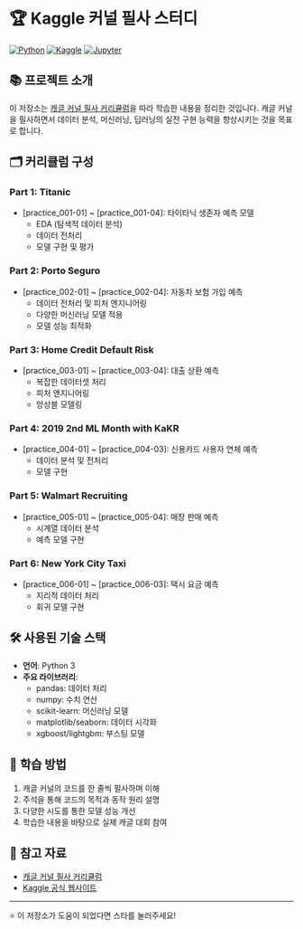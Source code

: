 # 🏆 Kaggle 커널 필사 스터디

[![Python](https://img.shields.io/badge/Python-3776AB?style=flat-square&logo=Python&logoColor=white)](https://www.python.org/)
[![Kaggle](https://img.shields.io/badge/Kaggle-20BEFF?style=flat-square&logo=Kaggle&logoColor=white)](https://www.kaggle.com/)
[![Jupyter](https://img.shields.io/badge/Jupyter-F37626?style=flat-square&logo=Jupyter&logoColor=white)](https://jupyter.org/)

## 📚 프로젝트 소개

이 저장소는 [캐글 커널 필사 커리큘럼](https://kaggle-kr.tistory.com/32)을 따라 학습한 내용을 정리한 것입니다. 캐글 커널을 필사하면서 데이터 분석, 머신러닝, 딥러닝의 실전 구현 능력을 향상시키는 것을 목표로 합니다.

## 🗂 커리큘럼 구성

### Part 1: Titanic

- [practice_001-01] ~ [practice_001-04]: 타이타닉 생존자 예측 모델
  - EDA (탐색적 데이터 분석)
  - 데이터 전처리
  - 모델 구현 및 평가

### Part 2: Porto Seguro

- [practice_002-01] ~ [practice_002-04]: 자동차 보험 가입 예측
  - 데이터 전처리 및 피처 엔지니어링
  - 다양한 머신러닝 모델 적용
  - 모델 성능 최적화

### Part 3: Home Credit Default Risk

- [practice_003-01] ~ [practice_003-04]: 대출 상환 예측
  - 복잡한 데이터셋 처리
  - 피처 엔지니어링
  - 앙상블 모델링

### Part 4: 2019 2nd ML Month with KaKR

- [practice_004-01] ~ [practice_004-03]: 신용카드 사용자 연체 예측
  - 데이터 분석 및 전처리
  - 모델 구현

### Part 5: Walmart Recruiting

- [practice_005-01] ~ [practice_005-04]: 매장 판매 예측
  - 시계열 데이터 분석
  - 예측 모델 구현

### Part 6: New York City Taxi

- [practice_006-01] ~ [practice_006-03]: 택시 요금 예측
  - 지리적 데이터 처리
  - 회귀 모델 구현

## 🛠 사용된 기술 스택

- **언어**: Python 3
- **주요 라이브러리**:
  - pandas: 데이터 처리
  - numpy: 수치 연산
  - scikit-learn: 머신러닝 모델
  - matplotlib/seaborn: 데이터 시각화
  - xgboost/lightgbm: 부스팅 모델

## 📖 학습 방법

1. 캐글 커널의 코드를 한 줄씩 필사하며 이해
2. 주석을 통해 코드의 목적과 동작 원리 설명
3. 다양한 시도를 통한 모델 성능 개선
4. 학습한 내용을 바탕으로 실제 캐글 대회 참여

## 🔗 참고 자료

- [캐글 커널 필사 커리큘럼](https://kaggle-kr.tistory.com/32)
- [Kaggle 공식 웹사이트](https://www.kaggle.com/)

---

⭐ 이 저장소가 도움이 되었다면 스타를 눌러주세요!
